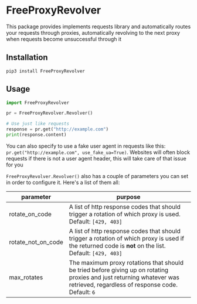 # FreeProxyRevolver
This package provides implements requests library and automatically routes your requests through proxies, automatically revolving to the next proxy when requests become unsuccessful through it

## Installation
```shell
pip3 install FreeProxyRevolver
```

## Usage
```python
import FreeProxyRevolver

pr = FreeProxyRevolver.Revolver()

# Use just like requests
response = pr.get("http://example.com")
print(response.content)
```

You can also specify to use a fake user agent in requests like this: `pr.get("http://example.com", use_fake_ua=True)`. Websites will often block requests if there is not a user agent header, this will take care of that issue for you

`FreeProxyRevolver.Revolver()` also has a couple of parameters you can set in order to configure it. Here's a list of them all:

parameter         | purpose
------------------|-----------------------------------------------------------------------------------
rotate_on_code    | A list of http response codes that should trigger a rotation of which proxy is used. Default: `[429, 403]`
rotate_not_on_code| A list of http response codes that should trigger a rotation of which proxy is used if the returned code is **not** on the list. Default: `[429, 403]`
max_rotates       | The maximum proxy rotations that should be tried before giving up on rotating proxies and just returning whatever was retrieved, regardless of response code. Default: `6`
